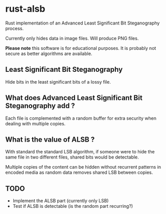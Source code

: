 # rust-alsb
Rust implementation of an Advanced Least Significant Bit Steganography process.

Currently only hides data in image files. Will produce PNG files.

**Please note** this software is for educational purposes. It is probably not secure as better algorithms are available.

## Least Significant Bit Steganography
Hide bits in the least significant bits of a lossy file.

## What does Advanced Least Significant Bit Steganography add ?
Each file is complemented with a random buffer for extra security when dealing with multiple copies.

## What is the value of ALSB ?
With standard the standard LSB algorithm, if someone were to hide the same file in two different files, shared bits would be detectable.

Multiple copies of the content can be hidden without recurrent patterns in encoded media as random data removes shared LSB between copies.


## TODO
* Implement the ALSB part (currently only LSB)
* Test if ALSB is detectable (is the random part recurring?)
